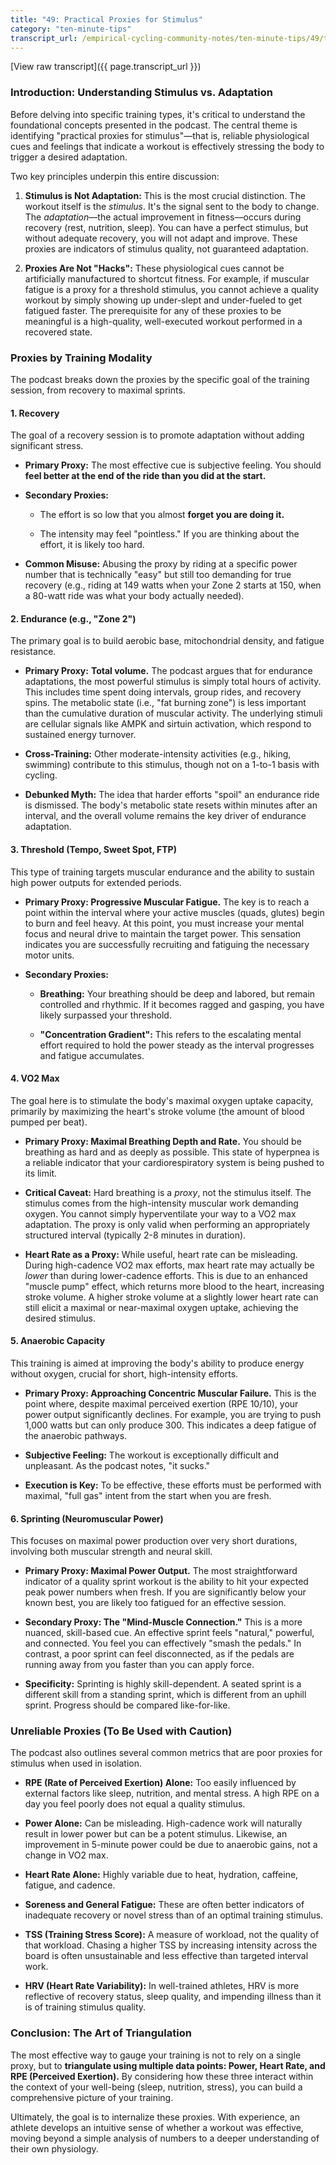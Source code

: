 ```yaml
---
title: "49: Practical Proxies for Stimulus"
category: "ten-minute-tips"
transcript_url: /empirical-cycling-community-notes/ten-minute-tips/49/tmt49 practical proxies for stimulus (transcribed on 07-Aug-2025 10-52-50).txt
---
```


[View raw transcript]({{ page.transcript_url }})


### Introduction: Understanding Stimulus vs. Adaptation

Before delving into specific training types, it's critical to understand the foundational concepts presented in the podcast. The central theme is identifying "practical proxies for stimulus"—that is, reliable physiological cues and feelings that indicate a workout is effectively stressing the body to trigger a desired adaptation.

Two key principles underpin this entire discussion:

1.  **Stimulus is Not Adaptation:** This is the most crucial distinction. The workout itself is the _stimulus_. It's the signal sent to the body to change. The _adaptation_—the actual improvement in fitness—occurs during recovery (rest, nutrition, sleep). You can have a perfect stimulus, but without adequate recovery, you will not adapt and improve. These proxies are indicators of stimulus quality, not guaranteed adaptation.
    
2.  **Proxies Are Not "Hacks":** These physiological cues cannot be artificially manufactured to shortcut fitness. For example, if muscular fatigue is a proxy for a threshold stimulus, you cannot achieve a quality workout by simply showing up under-slept and under-fueled to get fatigued faster. The prerequisite for any of these proxies to be meaningful is a high-quality, well-executed workout performed in a recovered state.
    

### Proxies by Training Modality

The podcast breaks down the proxies by the specific goal of the training session, from recovery to maximal sprints.

#### 1. Recovery

The goal of a recovery session is to promote adaptation without adding significant stress.

-   **Primary Proxy:** The most effective cue is subjective feeling. You should **feel better at the end of the ride than you did at the start.**
    
-   **Secondary Proxies:**
    
    -   The effort is so low that you almost **forget you are doing it.**
        
    -   The intensity may feel "pointless." If you are thinking about the effort, it is likely too hard.
        
-   **Common Misuse:** Abusing the proxy by riding at a specific power number that is technically "easy" but still too demanding for true recovery (e.g., riding at 149 watts when your Zone 2 starts at 150, when a 80-watt ride was what your body actually needed).
    

#### 2. Endurance (e.g., "Zone 2")

The primary goal is to build aerobic base, mitochondrial density, and fatigue resistance.

-   **Primary Proxy:**  **Total volume.** The podcast argues that for endurance adaptations, the most powerful stimulus is simply total hours of activity. This includes time spent doing intervals, group rides, and recovery spins. The metabolic state (i.e., "fat burning zone") is less important than the cumulative duration of muscular activity. The underlying stimuli are cellular signals like AMPK and sirtuin activation, which respond to sustained energy turnover.
    
-   **Cross-Training:** Other moderate-intensity activities (e.g., hiking, swimming) contribute to this stimulus, though not on a 1-to-1 basis with cycling.
    
-   **Debunked Myth:** The idea that harder efforts "spoil" an endurance ride is dismissed. The body's metabolic state resets within minutes after an interval, and the overall volume remains the key driver of endurance adaptation.
    

#### 3. Threshold (Tempo, Sweet Spot, FTP)

This type of training targets muscular endurance and the ability to sustain high power outputs for extended periods.

-   **Primary Proxy: Progressive Muscular Fatigue.** The key is to reach a point within the interval where your active muscles (quads, glutes) begin to burn and feel heavy. At this point, you must increase your mental focus and neural drive to maintain the target power. This sensation indicates you are successfully recruiting and fatiguing the necessary motor units.
    
-   **Secondary Proxies:**
    
    -   **Breathing:** Your breathing should be deep and labored, but remain controlled and rhythmic. If it becomes ragged and gasping, you have likely surpassed your threshold.
        
    -   **"Concentration Gradient":** This refers to the escalating mental effort required to hold the power steady as the interval progresses and fatigue accumulates.
        

#### 4. VO2 Max

The goal here is to stimulate the body's maximal oxygen uptake capacity, primarily by maximizing the heart's stroke volume (the amount of blood pumped per beat).

-   **Primary Proxy: Maximal Breathing Depth and Rate.** You should be breathing as hard and as deeply as possible. This state of hyperpnea is a reliable indicator that your cardiorespiratory system is being pushed to its limit.
    
-   **Critical Caveat:** Hard breathing is a _proxy_, not the stimulus itself. The stimulus comes from the high-intensity muscular work demanding oxygen. You cannot simply hyperventilate your way to a VO2 max adaptation. The proxy is only valid when performing an appropriately structured interval (typically 2-8 minutes in duration).
    
-   **Heart Rate as a Proxy:** While useful, heart rate can be misleading. During high-cadence VO2 max efforts, max heart rate may actually be _lower_ than during lower-cadence efforts. This is due to an enhanced "muscle pump" effect, which returns more blood to the heart, increasing stroke volume. A higher stroke volume at a slightly lower heart rate can still elicit a maximal or near-maximal oxygen uptake, achieving the desired stimulus.
    

#### 5. Anaerobic Capacity

This training is aimed at improving the body's ability to produce energy without oxygen, crucial for short, high-intensity efforts.

-   **Primary Proxy: Approaching Concentric Muscular Failure.** This is the point where, despite maximal perceived exertion (RPE 10/10), your power output significantly declines. For example, you are trying to push 1,000 watts but can only produce 300. This indicates a deep fatigue of the anaerobic pathways.
    
-   **Subjective Feeling:** The workout is exceptionally difficult and unpleasant. As the podcast notes, "it sucks."
    
-   **Execution is Key:** To be effective, these efforts must be performed with maximal, "full gas" intent from the start when you are fresh.
    

#### 6. Sprinting (Neuromuscular Power)

This focuses on maximal power production over very short durations, involving both muscular strength and neural skill.

-   **Primary Proxy: Maximal Power Output.** The most straightforward indicator of a quality sprint workout is the ability to hit your expected peak power numbers when fresh. If you are significantly below your known best, you are likely too fatigued for an effective session.
    
-   **Secondary Proxy: The "Mind-Muscle Connection."** This is a more nuanced, skill-based cue. An effective sprint feels "natural," powerful, and connected. You feel you can effectively "smash the pedals." In contrast, a poor sprint can feel disconnected, as if the pedals are running away from you faster than you can apply force.
    
-   **Specificity:** Sprinting is highly skill-dependent. A seated sprint is a different skill from a standing sprint, which is different from an uphill sprint. Progress should be compared like-for-like.
    

### Unreliable Proxies (To Be Used with Caution)

The podcast also outlines several common metrics that are poor proxies for stimulus when used in isolation.

-   **RPE (Rate of Perceived Exertion) Alone:** Too easily influenced by external factors like sleep, nutrition, and mental stress. A high RPE on a day you feel poorly does not equal a quality stimulus.
    
-   **Power Alone:** Can be misleading. High-cadence work will naturally result in lower power but can be a potent stimulus. Likewise, an improvement in 5-minute power could be due to anaerobic gains, not a change in VO2 max.
    
-   **Heart Rate Alone:** Highly variable due to heat, hydration, caffeine, fatigue, and cadence.
    
-   **Soreness and General Fatigue:** These are often better indicators of inadequate recovery or novel stress than of an optimal training stimulus.
    
-   **TSS (Training Stress Score):** A measure of workload, not the quality of that workload. Chasing a higher TSS by increasing intensity across the board is often unsustainable and less effective than targeted interval work.
    
-   **HRV (Heart Rate Variability):** In well-trained athletes, HRV is more reflective of recovery status, sleep quality, and impending illness than it is of training stimulus quality.
    

### Conclusion: The Art of Triangulation

The most effective way to gauge your training is not to rely on a single proxy, but to **triangulate using multiple data points: Power, Heart Rate, and RPE (Perceived Exertion).** By considering how these three interact within the context of your well-being (sleep, nutrition, stress), you can build a comprehensive picture of your training.

Ultimately, the goal is to internalize these proxies. With experience, an athlete develops an intuitive sense of whether a workout was effective, moving beyond a simple analysis of numbers to a deeper understanding of their own physiology.